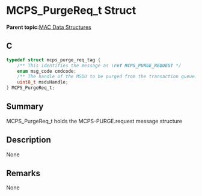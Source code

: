 # MCPS\_PurgeReq\_t Struct

**Parent topic:**[MAC Data Structures](GUID-D83EFB67-1CD2-4DDB-825D-8A6090B47CA1.md)

## C

```c
typedef struct mcps_purge_req_tag {
    /** This identifies the message as \ref MCPS_PURGE_REQUEST */
    enum msg_code cmdcode;
    /** The handle of the MSDU to be purged from the transaction queue. */
    uint8_t msduHandle;
} MCPS_PurgeReq_t;

```

## Summary

MCPS\_PurgeReq\_t holds the MCPS-PURGE.request message structure

## Description

None

## Remarks

None

